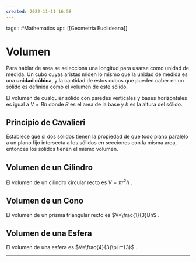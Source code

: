 ```yaml
---
created: 2022-11-11 16:58
---
```

tags:: #Mathematics 
up:: [[Geometria Euclideana]]
# Volumen
Para hablar de area se selecciona una longitud para usarse como unidad de medida. Un cubo cuyas aristas miden lo mismo que la unidad de medida es una **unidad cúbica**, y la cantidad de estos cubos que pueden caber en un sólido es definida como el volumen de este sólido.

El volumen de cualquier sólido con paredes verticales y bases horizontales es igual a $V=Bh$ donde $B$ es el area de la base y $h$ es la altura del sólido.

## Principio de Cavalieri
Establece que si dos sólidos tienen la propiedad de que todo plano paralelo a un plano fijo intersecta a los sólidos en secciones con la misma area, entonces los sólidos tienen el mismo volumen.

## Volumen de un Cilindro
El volumen de un cilindro circular recto es $V=\pi r^{2}h$ .

## Volumen de un Cono
El volumen de un prisma triangular recto es $V=\frac{1}{3}Bh$ .

## Volumen de una Esfera
El volumen de una esfera es $V=\frac{4}{3}\pi r^{3}$ .
___
